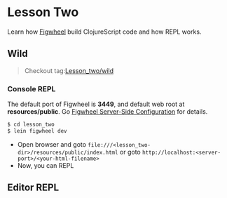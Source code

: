 # Lesson Two
Learn how [Figwheel](https://github.com/bhauman/lein-figwheel) build ClojureScript code and how REPL
works.


## Wild
> Checkout tag:[Lesson_two/wild](https://github.com/junjiemars/clojurescript_lessons/tree/lesson_two/wild)

### Console REPL
The default port of Figwheel is **3449**, and default web root at **resources/public**. 
Go [Figwheel Server-Side Configuration](https://github.com/bhauman/lein-figwheel#figwheel-server-side-configuration) for details.

```sh
$ cd lesson_two
$ lein figwheel dev
```
* Open browser and goto ```file:///<lesson_two-dir>/resources/public/index.html``` or
goto ```http://localhost:<server-port>/<your-html-filename>```
* Now, you can REPL


## Editor REPL


